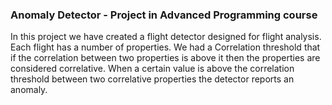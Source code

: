 ### Anomaly Detector - Project in Advanced Programming course

In this project we have created a flight detector designed for flight analysis.
Each flight has a number of properties. We had a Correlation threshold that if the correlation between two properties is above it then the properties are considered correlative.
When a certain value is above the correlation threshold between two correlative properties the detector reports an anomaly.
